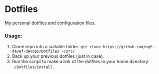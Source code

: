 # Dotfiles
My personal dotfiles and configuration files.

### Usage:
1. Clone repo into a suitable folder: `git clone https://github.com/ngf-davef-devops/Dotfiles ~/src/`
2. Back up your previous dotfiles (just in case).
3. Run the script to make a link of the dotfiles in your home directory: `./Dotfiles/install`.
